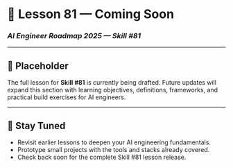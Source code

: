 # 🚧 Lesson 81 — Coming Soon

### *AI Engineer Roadmap 2025 — Skill #81*

---

## 🚧 Placeholder
The full lesson for **Skill #81** is currently being drafted. Future updates will expand this section with learning objectives, definitions, frameworks, and practical build exercises for AI engineers.

---

## 📌 Stay Tuned
* Revisit earlier lessons to deepen your AI engineering fundamentals.
* Prototype small projects with the tools and stacks already covered.
* Check back soon for the complete Skill #81 lesson release.
